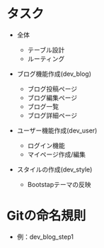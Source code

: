 # タスク

* 全体
    *  テーブル設計
    *  ルーティング

* ブログ機能作成(dev_blog)
    * ブログ投稿ページ
    * ブログ編集ページ
    * ブログ一覧
    * ブログ詳細ページ

* ユーザー機能作成(dev_user)
    * ログイン機能
    * マイページ作成/編集

* スタイルの作成(dev_style)
    * Bootstapテーマの反映 

# Gitの命名規則
* 例：dev_blog_step1